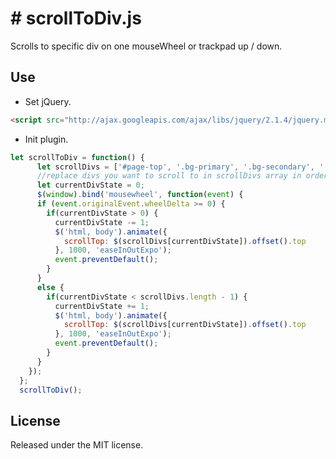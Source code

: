 # # scrollToDiv.js

Scrolls to specific div on one mouseWheel or trackpad up / down. 

## Use

- Set jQuery.
```html
<script src="http://ajax.googleapis.com/ajax/libs/jquery/2.1.4/jquery.min.js"></script>
```

- Init plugin.
```javascript
let scrollToDiv = function() {
      let scrollDivs = ['#page-top', '.bg-primary', '.bg-secondary', '.bg-contact'];
      //replace divs you want to scroll to in scrollDivs array in order here.
      let currentDivState = 0;
      $(window).bind('mousewheel', function(event) {
      if (event.originalEvent.wheelDelta >= 0) {
        if(currentDivState > 0) {
          currentDivState -= 1;
          $('html, body').animate({
            scrollTop: $(scrollDivs[currentDivState]).offset().top
          }, 1000, 'easeInOutExpo');
          event.preventDefault();
        }
      }
      else {
        if(currentDivState < scrollDivs.length - 1) {
          currentDivState += 1;
          $('html, body').animate({
            scrollTop: $(scrollDivs[currentDivState]).offset().top
          }, 1000, 'easeInOutExpo');
          event.preventDefault();
        }
      }
    });
  };
  scrollToDiv();
```

## License

Released under the MIT license.